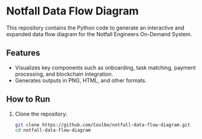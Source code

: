 # Notfall Data Flow Diagram
This repository contains the Python code to generate an interactive and expanded data flow diagram for the Notfall Engineers On-Demand System.

## Features
- Visualizes key components such as onboarding, task matching, payment processing, and blockchain integration.
- Generates outputs in PNG, HTML, and other formats.

## How to Run
1. Clone the repository:
   ```bash
   git clone https://github.com/Coulbe/notfall-data-flow-diagram.git
   cd notfall-data-flow-diagram
